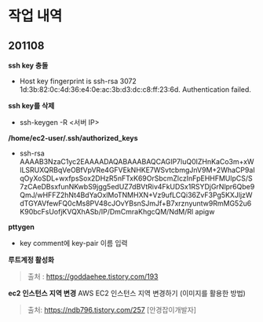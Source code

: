 # 작업 내역
## 201108

**ssh key 충돌**
* Host key fingerprint is ssh-rsa 3072 1d:3b:82:0c:4d:36:e4:0e:ac:3b:d3:dc:c8:ff:23:6d. Authentication failed.


**ssh key를 삭제**
* ssh-keygen -R <서버 IP>



**/home/ec2-user/.ssh/authorized_keys**


* ssh-rsa AAAAB3NzaC1yc2EAAAADAQABAAABAQCAGIP7luQ0IZHnKaCo3m+xWlLSRUXQRBqVeOBfVpVRe4GFVEkNHKE7WSvtcbmgJnV9M+2WhaCP9aIqOyXoSDL+wxfpsSox2DHzR5nFTxK69OrSbcmZlczInFpEHHFMUlpCS/S7zCAeDBsxfunNKwbS9jgg5edUZ7dBVtRiv4FkUDSx1RSYDjGrNlpr6Qbe9QmJ/wHFFZ2hNt4BdYaOxlMoTNMHXN+Vz9ufLCQi36ZvF3Pg5KXJljzWdTGYAVfewFQ0cMs8PV48cJOvYBsnSJmJf+B7xrznyuntw9RmMG52u6K90bcFsUofjKVQXhASb/IP/DmCmraKhgcQM/NdM/Rl apigw


**pttygen** 
* key comment에 key-pair 이름 입력



**루트계정 활성화** 
>출처 : https://goddaehee.tistory.com/193


**ec2 인스턴스 지역 변경**
AWS EC2 인스턴스 지역 변경하기 (이미지를 활용한 방법)
>출처: https://ndb796.tistory.com/257 [안경잡이개발자]



